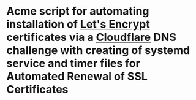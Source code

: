 # Acme script for automating installation of [Let's Encrypt](https://letsencrypt.org/) certificates via a [Cloudflare](https://cloudflare.com) DNS challenge with creating of systemd service and timer files for Automated Renewal of SSL Certificates


